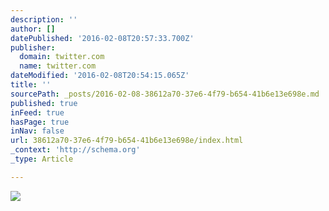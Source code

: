 ```yaml
---
description: ''
author: []
datePublished: '2016-02-08T20:57:33.700Z'
publisher:
  domain: twitter.com
  name: twitter.com
dateModified: '2016-02-08T20:54:15.065Z'
title: ''
sourcePath: _posts/2016-02-08-38612a70-37e6-4f79-b654-41b6e13e698e.md
published: true
inFeed: true
hasPage: true
inNav: false
url: 38612a70-37e6-4f79-b654-41b6e13e698e/index.html
_context: 'http://schema.org'
_type: Article

---
```

![](https://pbs.twimg.com/media/Cancn90W8AE3Msi.png)